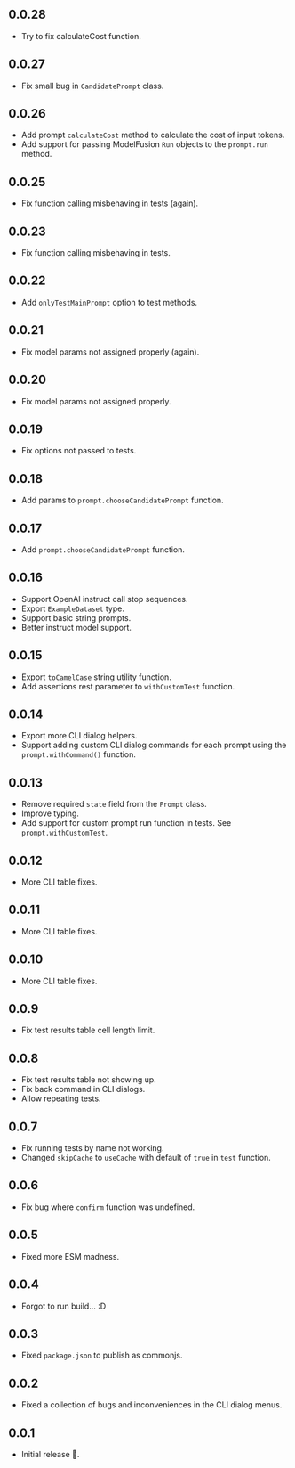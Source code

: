 ## 0.0.28

- Try to fix calculateCost function.

## 0.0.27

- Fix small bug in `CandidatePrompt` class.

## 0.0.26

- Add prompt `calculateCost` method to calculate the cost of input tokens.
- Add support for passing ModelFusion `Run` objects to the `prompt.run` method.

## 0.0.25

- Fix function calling misbehaving in tests (again).

## 0.0.23

- Fix function calling misbehaving in tests.

## 0.0.22

- Add `onlyTestMainPrompt` option to test methods.

## 0.0.21

- Fix model params not assigned properly (again).

## 0.0.20

- Fix model params not assigned properly.

## 0.0.19

- Fix options not passed to tests.

## 0.0.18

- Add params to `prompt.chooseCandidatePrompt` function.

## 0.0.17

- Add `prompt.chooseCandidatePrompt` function.

## 0.0.16

- Support OpenAI instruct call stop sequences.
- Export `ExampleDataset` type.
- Support basic string prompts.
- Better instruct model support.

## 0.0.15

- Export `toCamelCase` string utility function.
- Add assertions rest parameter to `withCustomTest` function.

## 0.0.14

- Export more CLI dialog helpers.
- Support adding custom CLI dialog commands for each prompt using the `prompt.withCommand()` function.

## 0.0.13

- Remove required `state` field from the `Prompt` class.
- Improve typing.
- Add support for custom prompt run function in tests. See `prompt.withCustomTest`.

## 0.0.12

- More CLI table fixes.

## 0.0.11

- More CLI table fixes.

## 0.0.10

- More CLI table fixes.

## 0.0.9

- Fix test results table cell length limit.

## 0.0.8

- Fix test results table not showing up.
- Fix back command in CLI dialogs.
- Allow repeating tests.

## 0.0.7

- Fix running tests by name not working.
- Changed `skipCache` to `useCache` with default of `true` in `test` function.

## 0.0.6

- Fix bug where `confirm` function was undefined.

## 0.0.5

- Fixed more ESM madness.

## 0.0.4

- Forgot to run build... :D

## 0.0.3

- Fixed `package.json` to publish as commonjs.

## 0.0.2

- Fixed a collection of bugs and inconveniences in the CLI dialog menus.

## 0.0.1

- Initial release 🎉.

